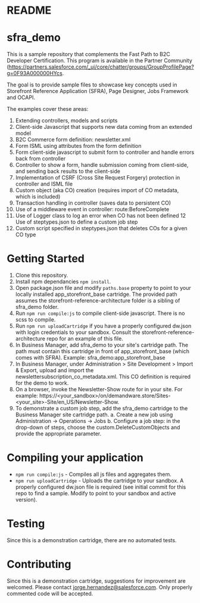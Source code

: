 # README #
# sfra_demo

This is a sample repository that complements the Fast Path to B2C Developer Certification.  This program is available in the Partner Community (https://partners.salesforce.com/_ui/core/chatter/groups/GroupProfilePage?g=0F93A000000HYcs.

The goal is to provide sample files to showcase key concepts used in Storefront Reference Application (SFRA), Page Designer, Jobs Framework and OCAPI.

The examples cover these areas:
1. Extending controllers, models and scripts
2. Client-side Javascript that supports new data coming from an extended model
3. B2C Commerce form definition: newsletter.xml
4. Form ISML using attributes from the form definition
5. Form client-side javascript to submit form to controller and handle errors back from controller
6. Controller to show a form, handle submission coming from client-side, and sending back results to the client-side 
7. Implementation of CSRF (Cross Site Request Forgery) protection in controller and ISML file
8. Custom object (aka CO) creation (requires import of CO metadata, which is included)
9. Transaction handling in controller (saves data to persistent CO)
10. Use of a middleware event in controller: route:BeforeComplete
11. Use of Logger class to log an error when CO has not been defined
12 Use of steptypes.json to define a custom job step
13. Custom script specified in steptypes.json that deletes COs for a given CO type

# Getting Started

1. Clone this repository.
2. Install npm dependancies `npm install`.
3. Open package.json file and modify `paths.base` property to point to your locally installed app_storefront_base cartridge. The provided path assumes the storefront-reference-architecture folder is a sibling of sfra_demo folder.
4. Run `npm run compile:js` to compile client-side javascript.  There is no scss to compile.
5. Run `npm run uploadCartridge` if you have a properly configured dw.json with login credentials to your sandbox. Consult the storefront-reference-architecture repo for an example of this file.
6. In Business Manager, add sfra_demo to your site's cartridge path. The path must contain this cartridge in front of  app_storefront_base (which comes with SFRA).  Example: sfra_demo:app_storefront_base
7. In Business Manager, under Administration > Site Development > Import & Export, upload and import the newslettersubscription_co_metadata.xml.  This CO definition is required for the demo to work.
8. On a browser, invoke the Newsletter-Show route for in your site.  For example: https://<your_sandbox>/on/demandware.store/Sites-<your_site>-Site/en_US/Newsletter-Show.
9. To demonstrate a custom job step, add the sfra_demo cartridge to the Business Manager site cartridge path. 
   a. Create a new job using Administration -> Operations -> Jobs 
   b. Configure a job step: in the drop-down of steps, choose the custom.DeleteCustomObjects and provide the appropriate parameter.

# Compiling your application

* `npm run compile:js` - Compiles all js files and aggregates them.
* `npm run uploadCartridge` - Uploads the cartridge to your sandbox. A properly configured dw.json file is required (see initial commit for this repo to find a sample. Modify to point to your sandbox and active version).

# Testing
Since this is a demonstration cartridge, there are no automated tests.

# Contributing
Since this is a demonstration cartridge, suggestions for improvement are welcomed. Please contact jorge.hernandez@salesforce.com. Only properly commented code will be accepted.
